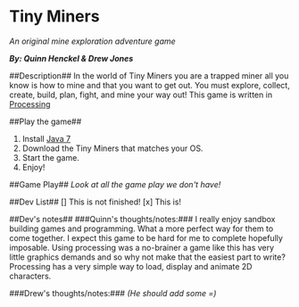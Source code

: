 Tiny Miners
========
*An original mine exploration adventure game*

***By: Quinn Henckel & Drew Jones***

##Description##
In the world of Tiny Miners you are a trapped miner all you know is how to mine and that you want to get out.
You must explore, collect, create, build, plan, fight, and mine your way out!
This game is written in [Processing](http://www.processing.org/ "A Java implementation language")

##Play the game##
1. Install [Java 7](https://java.com/en/download/index.jsp "Download the latest version of Java")
1. Download the Tiny Miners that matches your OS.
2. Start the game.
3. Enjoy!

##Game Play##
*Look at all the game play we don't have!*

##Dev List##
[] This is not finished!
[x] This is!

##Dev's notes##
###Quinn's thoughts/notes:###
I really enjoy sandbox building games and programming. What a more perfect way for them to come together.
I expect this game to be hard for me to complete hopefully imposable.
Using processing was a no-brainer a game like this has very little graphics demands and so why not make that the easiest part to write?
Processing has a very simple way to load, display and animate 2D characters.

###Drew's thoughts/notes:###
*(He should add some =)*